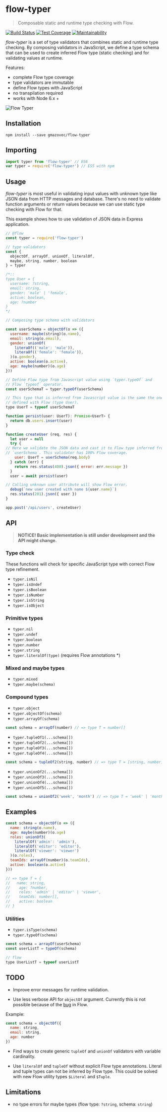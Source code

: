 # flow-typer

> Composable static and runtime type checking with Flow.

[![Build Status](https://travis-ci.org/gmazovec/flow-typer.svg?branch=master)](https://travis-ci.org/gmazovec/flow-typer)
[![Test Coverage](https://api.codeclimate.com/v1/badges/0a7f801f54a49ffd63c7/test_coverage)](https://codeclimate.com/github/gmazovec/flow-typer/test_coverage)
[![Maintainability](https://api.codeclimate.com/v1/badges/0a7f801f54a49ffd63c7/maintainability)](https://codeclimate.com/github/gmazovec/flow-typer/maintainability)


_flow-typer_ is a set of type validators that combines static and runtime type
checking. By composing validators in JavaScript, we define a type schema that
can be used to create inferred Flow type (static checking) and for validating
values at runtime.

Features:

- complete Flow type coverage
- type validators are immutable
- define Flow types with JavaScript
- no transpilation required
- works with Node 6.x +

![Flow Typer](./flow-typer.gif)


## Installation

```shell
npm install --save gmazovec/flow-typer
```


## Importing

```javascript
import typer from 'flow-typer' // ES6
var typer = require('flow-typer') // ES5 with npm
```


## Usage

_flow-typer_ is most useful in validating input values with unknown type like
JSON data from HTTP messages and database. There's no need to validate function
arguments or return values because we can use static type checking with Flow for
that.

This example shows how to use validation of JSON data in Express application.

```javascript
// @flow
const typer = require('flow-typer')

// type validators
const {
  objectOf, arrayOf, unionOf, literalOf,
  maybe, string, number, boolean
} = typer

/*::
type User = {
  username: ?string,
  email: string,
  gender: 'male' | 'female',
  active: boolean,
  age: ?number
}
*/

// Composing type schema with validators

const userSchema = objectOf(o => ({
  username: maybe(string)(o.name),
  email: string(o.email),
  gender: unionOf(
    literaOf(('male': 'male')),
    literaOf(('female': 'female')),
  )(o.gender),
  active: boolean(o.active),
  age: maybe(number)(o.age)
}))

// Define Flow type from Javascript value using `typer.typeOf` and
// Flow `typeof` operator.
const userSchemaT = typer.typeOf(userSchema)

// This type that is inferred from Javascript value is the same the one
// defined with Flow (type User).
type UserT = typeof userSchemaT

function persist(user: UserT): Promise<UserT> {
  return db.users.insert(user)
}

function createUser (req, res) {
  let user = null
  try {
// Here we validate the JSON data and cast it to Flow type inferred from
// `userSchema`. This validator has 100% Flow coverage.
    user: UserT = userSchema(req.body)
  } catch (err) {
    return res.status(400).json({ error: err.message })
  }
  user = await persist(user)

// Calling unknown user attribute will show Flow error.
  debug(`new user created with name ${user.name}`)
  res.status(201).json({ user })
}

app.post('/api/users', createUser)
```

## API

> **NOTICE! Basic implementation is still under development and the API might change.**

### Type check

These functions will check for specific JavaScript type with correct Flow type
refinement.

- `typer.isNil`
- `typer.isUndef`
- `typer.isBoolean`
- `typer.isNumber`
- `typer.isString`
- `typer.isObject`

### Primitive types

- `typer.nil`
- `typer.undef`
- `typer.boolean`
- `typer.number`
- `typer.string`
- `typer.literalOf(type)` (requires Flow annotations \*)

### Mixed and maybe types

- `typer.mixed`
- `typer.maybe(schema)`


### Compound types

- `typer.object`
- `typer.objectOf(schema)`
- `typer.arrayOf(schema)`

```javascript
const schema = arrayOf(number) // => type T = number[]
```

- `typer.tupleOf1(...schema[])`
- `typer.tupleOf2(...schema[])`
- `typer.tupleOf3(...schema[])`
- `typer.tupleOf4(...schema[])`

```javascript
const schema = tupleOf2(string, number) // => type T = [string, number]
```

- `typer.unionOf2(...schema[])`
- `typer.unionOf3(...schema[])`
- `typer.unionOf4(...schema[])`
- `typer.unionOf5(...schema[])`

```javascript
const schema = unionOf2('week', 'month') // => type T = 'week' | 'month'
```

## Examples

```javascript
const schema = objectOf(o => ({
  name: string(o.name),
  age: maybe(number)(o.age)
  roles: unionOf3(
    literalOf('admin': 'admin'),
    literalOf('editor': 'editor'),
    literalOf('viewer': 'viewer')
  )(o.roles),
  teamIds: arrayOf(number)(o.teamIds),
  active: boolean(o.active)
}))

// => type T = {
//   name: string,
//    age: ?number,
//    roles: 'admin' | 'editor' | 'viewer',
//    teamIds: number[],
//    active: boolean
// }
```

### Utilities

- `typer.isType(schema)`
- `typer.typeOf(schema)`

```javascript
const schema = arrayOf(userSchema)
const userListT = typeOf(schema)

// flow
type UserListT = typeof userListT
```

## TODO

- Improve error messages for runtime validation.

- Use less verbose API for `objectOf` argument. Currently this is not possible
because of the  [bug](https://github.com/facebook/flow/issues/935) in Flow.

Example:

```javascript
const schema = objectOf({
  name: string,
  email: string,
  age: number
})
```

- Find ways to create generic `tupleOf` and `unionOf` validators with variable
cardinality.

- Use `literalOf` and `tupleOf` without explicit Flow type annotations. Literal
and tuple types can not be inferred by Flow type. This could be solved with new
Flow utility types `$Literal` and `$Tuple`.


## Limitations

- no type errors for maybe types (flow type: `?string`, schema: `string`)
